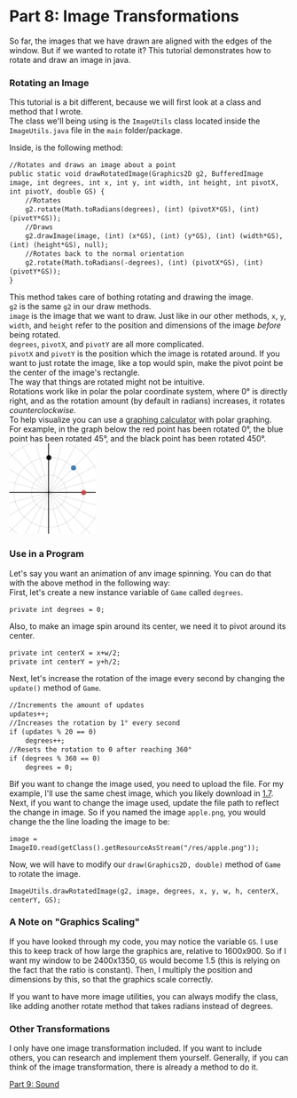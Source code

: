 # Part 8: Image Transformations

So far, the images that we have drawn are aligned with the edges of the window. But if we wanted to rotate it? This tutorial demonstrates how to rotate and draw an image in java.  

### Rotating an Image

This tutorial is a bit different, because we will first look at a class and method that I wrote.  
The class we'll being using is the `ImageUtils` class located inside the `ImageUtils.java` file in the `main` folder/package.  

Inside, is the following method:  

    //Rotates and draws an image about a point
    public static void drawRotatedImage(Graphics2D g2, BufferedImage image, int degrees, int x, int y, int width, int height, int pivotX, int pivotY, double GS) {
        //Rotates
        g2.rotate(Math.toRadians(degrees), (int) (pivotX*GS), (int) (pivotY*GS));
        //Draws
        g2.drawImage(image, (int) (x*GS), (int) (y*GS), (int) (width*GS), (int) (height*GS), null);
        //Rotates back to the normal orientation
        g2.rotate(Math.toRadians(-degrees), (int) (pivotX*GS), (int) (pivotY*GS));
    }
    
This method takes care of bothing rotating and drawing the image.  
`g2` is the same `g2` in our draw methods.  
`image` is the image that we want to draw. 
Just like in our other methods, `x`, `y`, `width`, and `height` refer to the position and dimensions of the image *before* being rotated.  
`degrees`, `pivotX`, and `pivotY` are all more complicated.  
`pivotX` and `pivotY` is the position which the image is rotated around.  If you want to just rotate the image, like a top would spin, make the pivot point be the center of the image's rectangle.  
The way that things are rotated might not be intuitive.  
Rotations work like in polar the polar coordinate system, where 0° is directly right, and as the rotation amount (by default in radians) increases, it rotates *counterclockwise*.  
To help visualize you can use a [graphing calculator](https://www.desmos.com/calculator) with polar graphing.  
For example, in the graph below the red point has been rotated 0°, the blue point has been rotated 45°, and the black point has been rotated 450°.  
![Polar Graph](/Assets/polar_graph.png "Polar Graph")

### Use in a Program

Let's say you want an animation of anv image spinning. You can do that with the above method in the following way:  
First, let's create a new instance variable of `Game` called `degrees`.  
    
    private int degrees = 0;
    
Also, to make an image spin around its center, we need it to pivot around its center.

    private int centerX = x+w/2;
    private int centerY = y+h/2;

Next, let's increase the rotation of the image every second by changing the `update()` method of `Game`.  
    
    //Increments the amount of updates
    updates++;
    //Increases the rotation by 1° every second
    if (updates % 20 == 0)
        degrees++;
    //Resets the rotation to 0 after reaching 360°
    if (degrees % 360 == 0)
        degrees = 0;
        
Bif you want to change the image used, you need to upload the file. For my example, I'll use the same chest image, which you likely download in [1.7](https://github.com/Motirock/An-Introduction-To-Java-Graphics/tree/main/Part%201/1.7).  
Next, if you want to change the image used, update the file path to reflect the change in image. So if you named the image `apple.png`, you would change the the line loading the image to be:
    
    image = ImageIO.read(getClass().getResourceAsStream("/res/apple.png"));
    
Now, we will have to modify our `draw(Graphics2D, double)` method of `Game` to rotate the image.  

    ImageUtils.drawRotatedImage(g2, image, degrees, x, y, w, h, centerX, centerY, GS);

### A Note on "Graphics Scaling"

If you have looked through my code, you may notice the variable `GS`. I use this to keep track of how large the graphics are, relative to 1600x900. So if I want my window to be 2400x1350, `GS` would become 1.5 (this is relying on the fact that the ratio is constant). Then, I multiply the position and dimensions by this, so that the graphics scale correctly.  

If you want to have more image utilities, you can always modify the class, like adding another rotate method that takes radians instead of degrees.

### Other Transformations

I only have one image transformation included. If you want to include others, you can research and implement them yourself. Generally, if you can think of the image transformation, there is already a method to do it.  

[Part 9: Sound](https://github.com/Motirock/An-Introduction-To-Java-Graphics/tree/main/Tutorials/Part%209)
